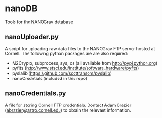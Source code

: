 nanoDB
======

Tools for the NANOGrav database

nanoUploader.py
---------------
A script for uploading raw data files to the NANOGrav FTP server hosted at 
Cornell.  The following python  packages are are also required:

- M2Crypto, subprocess, sys, os (all available from http://pypi.python.org)
- pyfits (http://www.stsci.edu/institute/software_hardware/pyfits)
- pyslalib (https://github.com/scottransom/pyslalib)
- nanoCredntials (included in this repo)


nanoCredentials.py
------------------
A file for storing Cornell FTP credentials.  Contact Adam Brazier 
(abrazier@astro.cornell.edu) to obtain the relevant information.


